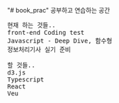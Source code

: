 "# book_prac"
공부하고 연습하는 공간
<pre>
현재 하는 것들..
front-end Coding test
Javascript - Deep Dive, 함수형
정보처리기사 실기 준비

할 것들..
d3.js
Typescript
React
Veu
</pre>